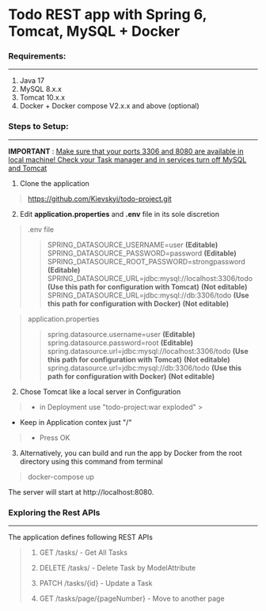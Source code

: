 # Todo REST app with Spring 6, Tomcat, MySQL + Docker

### Requirements:

---

1. Java 17
2. MySQL 8.x.x
3. Tomcat 10.x.x
4. Docker + Docker compose V2.x.x and above (optional)

### Steps to Setup:

---

**IMPORTANT** : <u>Make sure that your ports 3306 and 8080 are available in local machine!
Check your Task manager and in services turn off MySQL and Tomcat</u>

1. Clone the application

> https://github.com/Kievskyi/todo-project.git

2. Edit **application.properties** and **.env** file in its sole discretion

> .env file
>> SPRING_DATASOURCE_USERNAME=user **(Editable)** <br>
> > SPRING_DATASOURCE_PASSWORD=password  **(Editable)** <br>
> > SPRING_DATASOURCE_ROOT_PASSWORD=strongpassword  **(Editable)** <br>
> > SPRING_DATASOURCE_URL=jdbc:mysql://localhost:3306/todo **(Use this path for configuration with Tomcat)**  **(Not
editable)** <br>
> > SPRING_DATASOURCE_URL=jdbc:mysql://db:3306/todo **(Use this path for configuration with Docker)** **(Not editable)**
>

> application.properties
>> spring.datasource.username=user **(Editable)**  <br>
> > spring.datasource.password=root **(Editable)** <br>
> > spring.datasource.url=jdbc:mysql://localhost:3306/todo **(Use this path for configuration with Tomcat)** **(Not
editable)** <br>
> > spring.datasource.url=jdbc:mysql://db:3306/todo **(Use this path for configuration with Docker)** **(Not editable)**

2. Chose Tomcat like a local server in Configuration

> - in Deployment use "todo-project:war exploded"
    >
- Keep in Application contex just "/"
>   - Press OK

3. Alternatively, you can build and run the app by Docker from the root directory using this command from terminal

> docker-compose up

The server will start at http://localhost:8080.

### Exploring the Rest APIs

---
The application defines following REST APIs

> 1. GET /tasks/ - Get All Tasks
>
>
>2. DELETE /tasks/ - Delete Task by ModelAttribute
>
>
>3. PATCH /tasks/{id} - Update a Task
>
> 
> 4. GET /tasks/page/{pageNumber} - Move to another page












